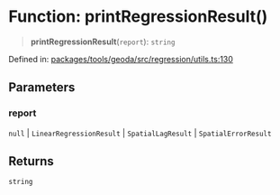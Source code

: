 # Function: printRegressionResult()

> **printRegressionResult**(`report`): `string`

Defined in: [packages/tools/geoda/src/regression/utils.ts:130](https://github.com/GeoDaCenter/openassistant/blob/bf312b357cb340f1f76fa8b62441fb39bcbce0ce/packages/tools/geoda/src/regression/utils.ts#L130)

## Parameters

### report

`null` | `LinearRegressionResult` | `SpatialLagResult` | `SpatialErrorResult`

## Returns

`string`
